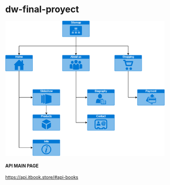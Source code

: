 # dw-final-proyect

![Sitemap](sitemap.png)

#### API MAIN PAGE
https://api.itbook.store/#api-books

